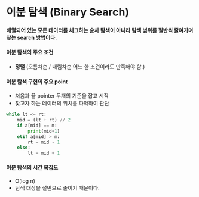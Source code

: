 #  이분 탐색 (Binary Search)



#### 배열되어 있는 모든 데이터를 체크하는 순차 탐색이 아니라 탐색 범위를 절반씩 줄여가며 찾는 search 방법이다.





#### 이분 탐색의 주요 조건

* **정렬** (오름차순 / 내림차순 어느 한 조건이라도 만족해야 함.)





#### 이분 탐색 구현의 주요 point

* 처음과 끝 pointer 두개의 기준을 잡고 시작
* 찾고자 하는 데이터의 위치를 파악하여 판단



```python
while lt <= rt:
    mid = (lt + rt) // 2
    if a[mid] == m:
        print(mid+1)
    elif a[mid] > m:
        rt = mid - 1
    else:
        lt = mid + 1

```





#### 이분 탐색의 시간 복잡도

*  O(log n) 
* 탐색 대상을 절반으로 줄이기 때문이다.